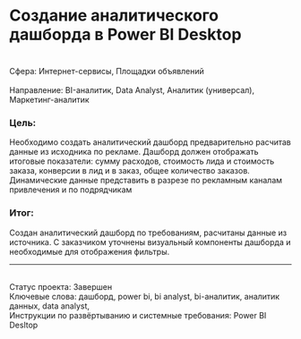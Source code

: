 # Создание аналитического дашборда в Power BI Desktop
### 	
<br>Сфера: Интернет-сервисы, Площадки объявлений	
<br>Направление: BI-аналитик, Data Analyst, Аналитик (универсал), Маркетинг-аналитик	
### Цель: 
Необходимо создать аналитический дашборд предварительно расчитав данные из исходника по рекламе. Дашборд должен отображать итоговые показатели: сумму расходов, стоимость лида и стоимость заказа, конверсии в лид и в заказ, общее количество заказов. Динамические данные представить в разрезе по рекламным каналам привлечения и по подрядчикам
### Итог: 
Cоздан аналитический дашборд по требованиям, расчитаны данные из источника. С заказчиком уточнены визуальный компоненты дашборда и необходимые для отображения фильтры.

***
<br>Статус проекта: Завершен
<br>Ключевые слова: дашборд, power bi, bi analyst, bi-аналитик, аналитик данных, data analyst,
<br>Инструкции по развёртыванию и системные требования: Power BI Desltop
